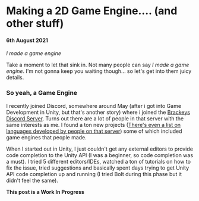 # Making a 2D Game Engine.... (and other stuff)

#### 6th August 2021

*I made a game engine*

Take a moment to let that sink in. Not many people can say *I made a game engine*. I'm not gonna keep you waiting though... so let's get into them juicy details.

### So yeah, a Game Engine

I recently joined Discord, somewhere around May (after i got into Game Development in Unity, but that's another story) where i joined the [Brackeys Discord Server](). Turns out there are a lot of people in that server with the same interests as me. I found a ton new projects ([There's even a list on languages developed by people on that server]()) some of which included game engines that people made.

When I started out in Unity, I just couldn't get any external editors to provide code completion to the Unity API (I was a beginner, so code completion was a must). I tried 5 different editors/IDEs, watched a ton of tutorials on how to fix the issue, tried suggestions and basically spent days trying to get Unity API code completion up and running (I tried Bolt during this phase but it didn't feel the same).

**This post is a Work In Progress**
